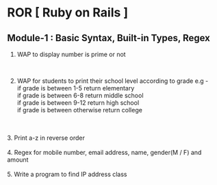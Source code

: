 # ROR [ Ruby on Rails ]

## Module-1 : Basic Syntax, Built-in Types, Regex

1. WAP to display number is prime or not
<br>

2. WAP for students to print their school level according to grade e.g -
<br>if grade is between 1-5 return elementary
<br>if grade is between 6-8 return middle school
<br>if grade is between 9-12 return high school
<br>if grade is between otherwise return college
<br>
<br>
3. Print a-z in reverse order
<br>
<br>
4. Regex for mobile number, email address, name, gender(M / F) and amount
<br>
<br>
5. Write a program to find IP address class
<br>
<br>
